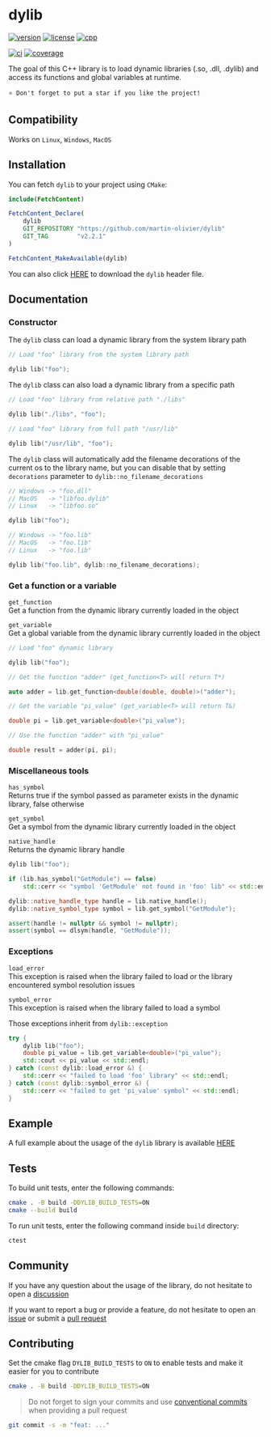 # dylib

[![version](https://img.shields.io/badge/Version-2.2.1-blue.svg)](https://github.com/martin-olivier/dylib/releases/tag/v2.2.1)
[![license](https://img.shields.io/badge/License-MIT-orange.svg)](https://github.com/martin-olivier/dylib/blob/main/LICENSE)
[![cpp](https://img.shields.io/badge/Compatibility-C++11-darkgreen.svg)](https://isocpp.org)

[![ci](https://github.com/martin-olivier/dylib/actions/workflows/CI.yml/badge.svg)](https://github.com/martin-olivier/dylib/actions/workflows/CI.yml)
[![coverage](https://codecov.io/gh/martin-olivier/dylib/branch/main/graph/badge.svg)](https://codecov.io/gh/martin-olivier/dylib)

The goal of this C++ library is to load dynamic libraries (.so, .dll, .dylib) and access its functions and global variables at runtime.

`⭐ Don't forget to put a star if you like the project!`

## Compatibility

Works on `Linux`, `Windows`, `MacOS`

## Installation

You can fetch `dylib` to your project using `CMake`:

```cmake
include(FetchContent)

FetchContent_Declare(
    dylib
    GIT_REPOSITORY "https://github.com/martin-olivier/dylib"
    GIT_TAG        "v2.2.1"
)

FetchContent_MakeAvailable(dylib)
```

You can also click [HERE](https://github.com/martin-olivier/dylib/releases/download/v2.2.1/dylib.hpp) to download the `dylib` header file.

## Documentation

### Constructor

The `dylib` class can load a dynamic library from the system library path

```c++
// Load "foo" library from the system library path

dylib lib("foo");
```

The `dylib` class can also load a dynamic library from a specific path

```c++
// Load "foo" library from relative path "./libs"

dylib lib("./libs", "foo");

// Load "foo" library from full path "/usr/lib"

dylib lib("/usr/lib", "foo");
```

The `dylib` class will automatically add the filename decorations of the current os to the library name, but you can disable that by setting `decorations` parameter to `dylib::no_filename_decorations`

```c++
// Windows -> "foo.dll"
// MacOS   -> "libfoo.dylib"
// Linux   -> "libfoo.so"

dylib lib("foo");

// Windows -> "foo.lib"
// MacOS   -> "foo.lib"
// Linux   -> "foo.lib"

dylib lib("foo.lib", dylib::no_filename_decorations);
```

### Get a function or a variable

`get_function`  
Get a function from the dynamic library currently loaded in the object  

`get_variable`  
Get a global variable from the dynamic library currently loaded in the object

```c++
// Load "foo" dynamic library

dylib lib("foo");

// Get the function "adder" (get_function<T> will return T*)

auto adder = lib.get_function<double(double, double)>("adder");

// Get the variable "pi_value" (get_variable<T> will return T&)

double pi = lib.get_variable<double>("pi_value");

// Use the function "adder" with "pi_value"

double result = adder(pi, pi);
```

### Miscellaneous tools

`has_symbol`  
Returns true if the symbol passed as parameter exists in the dynamic library, false otherwise

`get_symbol`  
Get a symbol from the dynamic library currently loaded in the object  

`native_handle`  
Returns the dynamic library handle

```c++
dylib lib("foo");

if (lib.has_symbol("GetModule") == false)
    std::cerr << "symbol 'GetModule' not found in 'foo' lib" << std::endl;

dylib::native_handle_type handle = lib.native_handle();
dylib::native_symbol_type symbol = lib.get_symbol("GetModule");

assert(handle != nullptr && symbol != nullptr);
assert(symbol == dlsym(handle, "GetModule"));
```

### Exceptions

`load_error`  
This exception is raised when the library failed to load or the library encountered symbol resolution issues  

`symbol_error`  
This exception is raised when the library failed to load a symbol  

Those exceptions inherit from `dylib::exception`

```c++
try {
    dylib lib("foo");
    double pi_value = lib.get_variable<double>("pi_value");
    std::cout << pi_value << std::endl;
} catch (const dylib::load_error &) {
    std::cerr << "failed to load 'foo' library" << std::endl;
} catch (const dylib::symbol_error &) {
    std::cerr << "failed to get 'pi_value' symbol" << std::endl;
}
```

## Example

A full example about the usage of the `dylib` library is available [HERE](example)

## Tests

To build unit tests, enter the following commands:

```sh
cmake . -B build -DDYLIB_BUILD_TESTS=ON
cmake --build build
```

To run unit tests, enter the following command inside `build` directory:

```sh
ctest
```

## Community

If you have any question about the usage of the library, do not hesitate to open a [discussion](https://github.com/martin-olivier/dylib/discussions)

If you want to report a bug or provide a feature, do not hesitate to open an [issue](https://github.com/martin-olivier/dylib/issues) or submit a [pull request](https://github.com/martin-olivier/dylib/pulls)

## Contributing

Set the cmake flag `DYLIB_BUILD_TESTS` to `ON` to enable tests and make it easier for you to contribute

```sh
cmake . -B build -DDYLIB_BUILD_TESTS=ON
```

> Do not forget to sign your commits and use [conventional commits](https://www.conventionalcommits.org/en/v1.0.0/) when providing a pull request

```sh
git commit -s -m "feat: ..."
```
